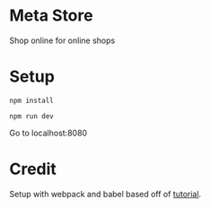 # Meta Store

Shop online for online shops 

# Setup 

`npm install`

`npm run dev`

Go to localhost:8080

# Credit 

Setup with webpack and babel based off of [tutorial](https://dev.to/iamismile/how-to-setup-webpack-and-babel-for-react-59ph).